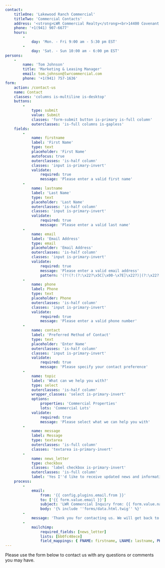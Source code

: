 ```yaml
---
contact:
    titleOne: 'Lakewood Ranch Commercial'
    titleTwo: 'Commercial Contacts'
    address: '<strong>LWR Commercial Realty</strong><br>14400 Covenant Way Lakewood Ranch, FL 34202'
    phone: '+1(941) 907-6677'
    hours:
        -
            day: 'Mon. - Fri 9:00 am - 5:30 pm EST'
        -
            day: 'Sat. - Sun 10:00 am - 6:00 pm EST'
persons:
    -
        name: 'Tom Johnson'
        title: 'Marketing & Leasing Manager'
        email: tom.johnson@lwrcommercial.com
        phone: '+1(941) 757-1636'
form:
    action: /contact-us
    name: Contact
    classes: 'columns is-multiline is-desktop'
    buttons:
        -
            type: submit
            value: Submit
            classes: 'form-submit button is-primary is-full column'
            outerclasses: 'is-full columns is-gapless'
    fields:
        -
            name: firstname
            label: 'First Name'
            type: text
            placeholder: 'First Name'
            autofocus: true
            outerclasses: 'is-half column'
            classes: 'input is-primary-invert'
            validate:
                required: true
                message: 'Please enter a valid first name'
        -
            name: lastname
            label: 'Last Name'
            type: text
            placeholder: 'Last Name'
            outerclasses: 'is-half column'
            classes: 'input is-primary-invert'
            validate:
                required: true
                message: 'Please enter a valid last name'
        -
            name: email
            label: 'Email Address'
            type: email
            placeholder: 'Email Address'
            outerclasses: 'is-half column'
            classes: 'input is-primary-invert'
            validate:
                required: true
                message: 'Please enter a valid email address'
                pattern: '(?!(?:(?:\x22?\x5C[\x00-\x7E]\x22?)|(?:\x22?[^\x5C\x22]\x22?)){255,})(?!(?:(?:\x22?\x5C[\x00-\x7E]\x22?)|(?:\x22?[^\x5C\x22]\x22?)){65,}@)(?:(?:[\x21\x23-\x27\x2A\x2B\x2D\x2F-\x39\x3D\x3F\x5E-\x7E]+)|(?:\x22(?:[\x01-\x08\x0B\x0C\x0E-\x1F\x21\x23-\x5B\x5D-\x7F]|(?:\x5C[\x00-\x7F]))*\x22))(?:\.(?:(?:[\x21\x23-\x27\x2A\x2B\x2D\x2F-\x39\x3D\x3F\x5E-\x7E]+)|(?:\x22(?:[\x01-\x08\x0B\x0C\x0E-\x1F\x21\x23-\x5B\x5D-\x7F]|(?:\x5C[\x00-\x7F]))*\x22)))*@(?:(?:(?!.*[^.]{64,})(?:(?:(?:xn--)?[a-z0-9]+(?:-[a-z0-9]+)*\.){1,126}){1,}(?:(?:[a-z][a-z0-9]*)|(?:(?:xn--)[a-z0-9]+))(?:-[a-z0-9]+)*)|(?:\[(?:(?:IPv6:(?:(?:[a-f0-9]{1,4}(?::[a-f0-9]{1,4}){7})|(?:(?!(?:.*[a-f0-9][:\]]){7,})(?:[a-f0-9]{1,4}(?::[a-f0-9]{1,4}){0,5})?::(?:[a-f0-9]{1,4}(?::[a-f0-9]{1,4}){0,5})?)))|(?:(?:IPv6:(?:(?:[a-f0-9]{1,4}(?::[a-f0-9]{1,4}){5}:)|(?:(?!(?:.*[a-f0-9]:){5,})(?:[a-f0-9]{1,4}(?::[a-f0-9]{1,4}){0,3})?::(?:[a-f0-9]{1,4}(?::[a-f0-9]{1,4}){0,3}:)?)))?(?:(?:25[0-5])|(?:2[0-4][0-9])|(?:1[0-9]{2})|(?:[1-9]?[0-9]))(?:\.(?:(?:25[0-5])|(?:2[0-4][0-9])|(?:1[0-9]{2})|(?:[1-9]?[0-9]))){3}))\]))'
        -
            name: phone
            label: Phone
            type: text
            placeholder: Phone
            outerclasses: 'is-half column'
            classes: 'input is-primary-invert'
            validate:
                required: true
                message: 'Please enter a valid phone number'
        -
            name: contact
            label: 'Preferred Method of Contact'
            type: text
            placeholder: 'Enter Name'
            outerclasses: 'is-half column'
            classes: 'input is-primary-invert'
            validate:
                required: true
                message: 'Please specify your contact preference'
        -
            name: topic
            label: 'What can we help you with?'
            type: select
            outerclasses: 'is-half column'
            wrapper_classes: 'select is-primary-invert'
            options:
                properties: 'Commercial Properties'
                lots: 'Commercial Lots'
            validate:
                required: true
                message: 'Please select what we can help you with'
        -
            name: message
            label: Message
            type: textarea
            outerclasses: 'is-full column'
            classes: 'textarea is-primary-invert'
        -
            name: news_letter
            type: checkbox
            classes: 'label checkbox is-primary-invert'
            outerclasses: 'is-full column'
            label: 'Yes I''d like to receive updated news and information'
    process:
        -
            email:
                from: '{{ config.plugins.email.from }}'
                to: ['{{ form.value.email }}']
                subject: 'LWR Commercial Inquiry from: {{ form.value.name|e }}'
                body: '{% include ''forms/data.html.twig'' %}'
        -
            message: 'Thank you for contacting us. We will get back to you shortly!'
        -
            mailchimp:
                required_fields: [news_letter]
                lists: [bb0fc48ece]
                field_mappings: { FNAME: firstname, LNAME: lastname, PHONE: phone, EMAIL: email }
---
```


Please use the form below to contact us with any questions or comments you may have.